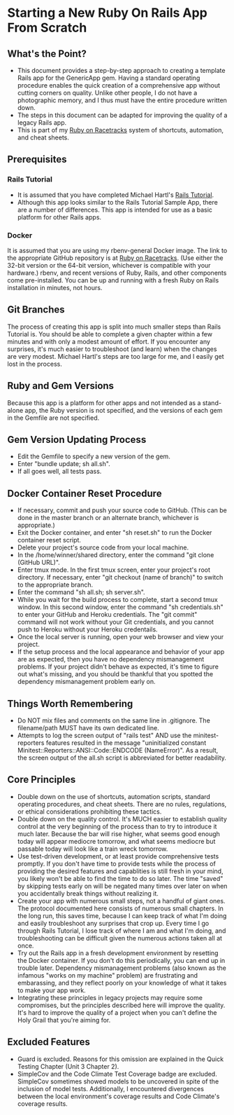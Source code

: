 # Starting a New Ruby On Rails App From Scratch

## What's the Point?
*  This document provides a step-by-step approach to creating a template Rails app for the GenericApp gem.  Having a standard operating procedure enables the quick creation of a comprehensive app without cutting corners on quality.  Unlike other people, I do not have a photographic memory, and I thus must have the entire procedure written down.
*  The steps in this document can be adapted for improving the quality of a legacy Rails app.
*  This is part of my [Ruby on Racetracks](http://www.rubyonracetracks.com/) system of shortcuts, automation, and cheat sheets.

## Prerequisites

### Rails Tutorial
*  It is assumed that you have completed Michael Hartl's [Rails Tutorial](https://www.railstutorial.org/).
*  Although this app looks similar to the Rails Tutorial Sample App, there are a number of differences.  This app is intended for use as a basic platform for other Rails apps.

### Docker
It is assumed that you are using my rbenv-general Docker image.  The link to the appropriate GitHub repository is at [Ruby on Racetracks](http://www.rubyonracetracks.com/).  (Use either the 32-bit version or the 64-bit version, whichever is compatible with your hardware.)  rbenv, and recent versions of Ruby, Rails, and other components come pre-installed.  You can be up and running with a fresh Ruby on Rails installation in minutes, not hours.

## Git Branches
The process of creating this app is split into much smaller steps than Rails Tutorial is.  You should be able to complete a given chapter within a few minutes and with only a modest amount of effort.  If you encounter any surprises, it's much easier to troubleshoot (and learn) when the changes are very modest.  Michael Hartl's steps are too large for me, and I easily get lost in the process.

## Ruby and Gem Versions
Because this app is a platform for other apps and not intended as a stand-alone app, the Ruby version is not specified, and the versions of each gem in the Gemfile are not specified.

## Gem Version Updating Process
*  Edit the Gemfile to specify a new version of the gem.
*  Enter "bundle update; sh all.sh".
*  If all goes well, all tests pass.

## Docker Container Reset Procedure
* If necessary, commit and push your source code to GitHub.  (This can be done in the master branch or an alternate branch, whichever is appropriate.)
* Exit the Docker container, and enter "sh reset.sh" to run the Docker container reset script.
* Delete your project's source code from your local machine.
* In the /home/winner/shared directory, enter the command "git clone (GitHub URL)".
* Enter tmux mode.  In the first tmux screen, enter your project's root directory.  If necessary, enter "git checkout (name of branch)" to switch to the appropriate branch.
* Enter the command "sh all.sh; sh server.sh".
* While you wait for the build process to complete, start a second tmux window.  In this second window, enter the command "sh credentials.sh" to enter your GitHub and Heroku credentials.  The "git commit" command will not work without your Git credentials, and you cannot push to Heroku without your Heroku credentails.
* Once the local server is running, open your web browser and view your project.
* If the setup process and the local appearance and behavior of your app are as expected, then you have no dependency mismanagement problems.  If your project didn't behave as expected, it's time to figure out what's missing, and you should be thankful that you spotted the dependency mismanagement problem early on.

## Things Worth Remembering
* Do NOT mix files and comments on the same line in .gitignore.  The filename/path MUST have its own dedicated line.
* Attempts to log the screen output of "rails test" AND use the minitest-reporters features resulted in the message "uninitialized constant Minitest::Reporters::ANSI::Code::ENDCODE (NameError)".  As a result, the screen output of the all.sh script is abbreviated for better readability.

## Core Principles
* Double down on the use of shortcuts, automation scripts, standard operating procedures, and cheat sheets.  There are no rules, regulations, or ethical considerations prohibiting these tactics.
* Double down on the quality control.  It's MUCH easier to establish quality control at the very beginning of the process than to try to introduce it much later.  Because the bar will rise higher, what seems good enough today will appear mediocre tomorrow, and what seems mediocre but passable today will look like a train wreck tomorrow.
* Use test-driven development, or at least provide comprehensive tests promptly.  If you don't have time to provide tests while the process of providing the desired features and capablities is still fresh in your mind, you likely won't be able to find the time to do so later.  The time "saved" by skipping tests early on will be negated many times over later on when you accidentally break things without realizing it.
* Create your app with numerous small steps, not a handful of giant ones.  The protocol documented here consists of numerous small chapters.  In the long run, this saves time, because I can keep track of what I'm doing and easily troubleshoot any surprises that crop up.  Every time I go through Rails Tutorial, I lose track of where I am and what I'm doing, and troubleshooting can be difficult given the numerous actions taken all at once.
* Try out the Rails app in a fresh development environment by resetting the Docker container.  If you don't do this periodically, you can end up in trouble later.  Dependency mismanagement problems (also known as the infamous "works on my machine" problem) are frustrating and embarassing, and they reflect poorly on your knowledge of what it takes to make your app work.
* Integrating these principles in legacy projects may require some compromises, but the principles described here will improve the quality.  It's hard to improve the quality of a project when you can't define the Holy Grail that you're aiming for.

## Excluded Features
* Guard is excluded.  Reasons for this omission are explained in the Quick Testing Chapter (Unit 3 Chapter 2).
* SimpleCov and the Code Climate Test Coverage badge are excluded.  SimpleCov sometimes showed models to be uncovered in spite of the inclusion of model tests.  Additionally, I encountered divergences between the local environment's coverage results and Code Climate's coverage results.
